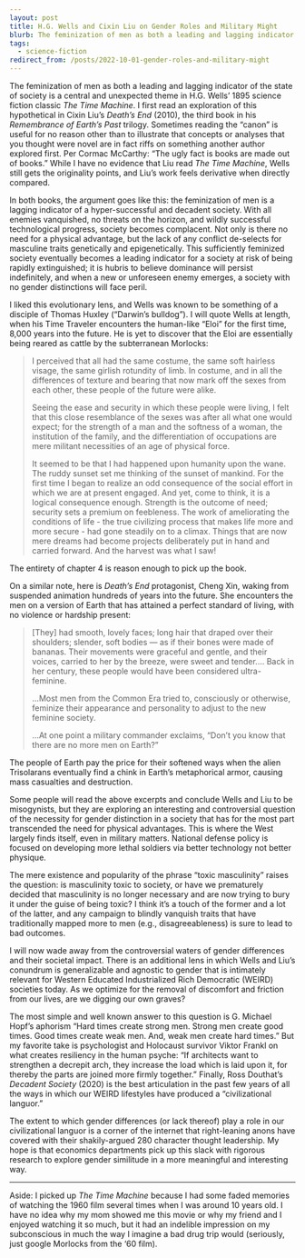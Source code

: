 ```yaml
---
layout: post
title: H.G. Wells and Cixin Liu on Gender Roles and Military Might
blurb: The feminization of men as both a leading and lagging indicator of the state of society is a central and unexpected theme in H.G. Wells’ 1895 science fiction classic <i>The Time Machine.<i/> The same theme appears in Cixin Liu's <i>Death's End.</i> 
tags:
  - science-fiction
redirect_from: /posts/2022-10-01-gender-roles-and-military-might
---
```


The feminization of men as both a leading and lagging indicator of the state of society is a central and unexpected theme in H.G. Wells’ 1895 science fiction classic _The Time Machine_. I first read an exploration of this hypothetical in Cixin Liu’s _Death’s End_ (2010), the third book in his _Remembrance of Earth’s Past_ trilogy. Sometimes reading the “canon” is useful for no reason other than to illustrate that concepts or analyses that you thought were novel are in fact riffs on something another author explored first. Per Cormac McCarthy: “The ugly fact is books are made out of books.” While I have no evidence that Liu read _The Time Machine_, Wells still gets the originality points, and Liu’s work feels derivative when directly compared.

In both books, the argument goes like this: the feminization of men is a lagging indicator of a hyper-successful and decadent society. With all enemies vanquished, no threats on the horizon, and wildly successful technological progress, society becomes complacent. Not only is there no need for a physical advantage, but the lack of any conflict de-selects for masculine traits genetically and epigenetically. This sufficiently feminized society eventually becomes a leading indicator for a society at risk of being rapidly extinguished; it is hubris to believe dominance will persist indefinitely, and when a new or unforeseen enemy emerges, a society with no gender distinctions will face peril.

I liked this evolutionary lens, and Wells was known to be something of a disciple of Thomas Huxley (“Darwin’s bulldog”). I will quote Wells at length, when his Time Traveler encounters the human-like “Eloi” for the first time, 8,000 years into the future. He is yet to discover that the Eloi are essentially being reared as cattle by the subterranean Morlocks:

> I perceived that all had the same costume, the same soft hairless visage, the same girlish rotundity of limb. In costume, and in all the differences of texture and bearing that now mark off the sexes from each other, these people of the future were alike.
>
> Seeing the ease and security in which these people were living, I felt that this close resemblance of the sexes was after all what one would expect; for the strength of a man and the softness of a woman, the institution of the family, and the differentiation of occupations are mere militant necessities of an age of physical force.
>
> It seemed to be that I had happened upon humanity upon the wane. The ruddy sunset set me thinking of the sunset of mankind. For the first time I began to realize an odd consequence of the social effort in which we are at present engaged. And yet, come to think, it is a logical consequence enough. Strength is the outcome of need; security sets a premium on feebleness. The work of ameliorating the conditions of life - the true civilizing process that makes life more and more secure - had gone steadily on to a climax. Things that are now mere dreams had become projects deliberately put in hand and carried forward. And the harvest was what I saw!

The entirety of chapter 4 is reason enough to pick up the book.

On a similar note, here is _Death’s End_ protagonist, Cheng Xin, waking from suspended animation hundreds of years into the future. She encounters the men on a version of Earth that has attained a perfect standard of living, with no violence or hardship present:

> [They] had smooth, lovely faces; long hair that draped over their shoulders; slender, soft bodies — as if their bones were made of bananas. Their movements were graceful and gentle, and their voices, carried to her by the breeze, were sweet and tender.… Back in her century, these people would have been considered ultra-feminine.
> 
> …Most men from the Common Era tried to, consciously or otherwise, feminize their appearance and personality to adjust to the new feminine society.
>
> …At one point a military commander exclaims, “Don’t you know that there are no more men on Earth?”

The people of Earth pay the price for their softened ways when the alien Trisolarans eventually find a chink in Earth’s metaphorical armor, causing mass casualties and destruction.

Some people will read the above excerpts and conclude Wells and Liu to be misogynists, but they are exploring an interesting and controversial question of the necessity for gender distinction in a society that has for the most part transcended the need for physical advantages. This is where the West largely finds itself, even in military matters. National defense policy is focused on developing more lethal soldiers via better technology not better physique.

The mere existence and popularity of the phrase “toxic masculinity” raises the question: is masculinity toxic to society, or have we prematurely decided that masculinity is no longer necessary and are now trying to bury it under the guise of being toxic? I think it’s a touch of the former and a lot of the latter, and any campaign to blindly vanquish traits that have traditionally mapped more to men (e.g., disagreeableness) is sure to lead to bad outcomes.

I will now wade away from the controversial waters of gender differences and their societal impact. There is an additional lens in which Wells and Liu’s conundrum is generalizable and agnostic to gender that is intimately relevant for Western Educated Industrialized Rich Democratic (WEIRD) societies today. As we optimize for the removal of discomfort and friction from our lives, are we digging our own graves?

The most simple and well known answer to this question is G. Michael Hopf’s aphorism “Hard times create strong men. Strong men create good times. Good times create weak men. And, weak men create hard times.” But my favorite take is psychologist and Holocaust survivor Viktor Frankl on what creates resiliency in the human psyche: “If architects want to strengthen a decrepit arch, they increase the load which is laid upon it, for thereby the parts are joined more firmly together.” Finally, Ross Douthat’s _Decadent Society_ (2020) is the best articulation in the past few years of all the ways in which our WEIRD lifestyles have produced a “civilizational languor.”

The extent to which gender differences (or lack thereof) play a role in our civilizational languor is a corner of the internet that right-leaning anons have covered with their shakily-argued 280 character thought leadership. My hope is that economics departments pick up this slack with rigorous research to explore gender similitude in a more meaningful and interesting way.

---

Aside: I picked up _The Time Machine_ because I had some faded memories of watching the 1960 film several times when I was around 10 years old. I have no idea why my mom showed me this movie or why my friend and I enjoyed watching it so much, but it had an indelible impression on my subconscious in much the way I imagine a bad drug trip would (seriously, just google Morlocks from the ‘60 film).
